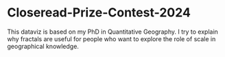 # Closeread-Prize-Contest-2024

This dataviz is based on my PhD in Quantitative Geography. I try to explain why fractals are useful for people who want to explore the role of scale in geographical knowledge.  
 
